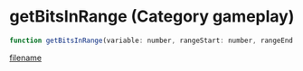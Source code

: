 # getBitsInRange (Category gameplay)

```js
function getBitsInRange(variable: number, rangeStart: number, rangeEnd: number): number
```

[filename](getBitsInRange_m.md ':include')